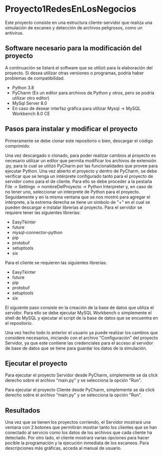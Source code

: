 # Proyecto1RedesEnLosNegocios

Este proyecto consiste en una estructura cliente-servidor que realiza una simulación de escaneo y detección de archivos peligrosos, como un antivirus.

## Software necesario para la modificación del proyecto

A continuación se listará el software que se utilizó para la elaboración del proyecto. Si desea utilizar otras versiones o programas, podría haber problemas de compatibilidad.

* Python 3.8
* PyCharm (Es un editor para archivos de Python y otros, pero se podría utilizar otro editor)
* MySql Server 8.0
* En caso de desear interfaz gráfica para utilizar Mysql -> MySQL Workbench 8.0 CE

## Pasos para instalar y modificar el proyecto

Primeramente se debe clonar este repositorio o bien, descargar el código comprimido.

Una vez descargado o clonado, para poder realizar cambios al proyecto es necesario utilizar un editor que permita modificar los archivos de extensión .py, para lo cual se utilizó PyCharm por las funcionalidades que provee para ejecutar Python.
Una vez abierto el proyecto y dentro de PyCharm, se debe verificar que se tenga un intérprete configurado tanto para el proyecto de servidor como para el de cliente. Para ello se debe proceder a la pestaña File -> Settings -> nombreDelProyecto -> Python Interpreter y, en caso de no tener uno, seleccionar un interprete de Python para el proyecto.
Seguidamente y en la misma ventana que se nos mostró para agregar el intérprete, a la extrema derecha se tiene un simbolo de "+" en el cual se pueden descargar e instalar librerías al proyecto. Para el servidor se requiere tener las siguientes librerías:
* EasyTkinter
* future
* mysql-connector-python
* pip
* protobuf
* setuptools
* six

Para el cliente se requieren las siguientes librerías:
* EasyTkinter
* future
* pip
* protobuf
* setuptools
* six

El siguiente paso consiste en la creación de la base de datos que utiliza el servidor.
Para ello se debe ejecutar MySQL Workbench o simplemente el shell de MySQL y ejecutar el script de la base de datos que se encuentra en el repositorio.

Una vez hecho todo lo anterior el usuario ya puede realizar los cambios que considere necesarios, iniciando con el archivo "Configuración" del proyecto Servidor, ya que este contiene las credenciales para el acceso al servidor de base de datos que se tiene para guardar los datos de la simulación.

## Ejecutar el proyecto
Para ejecutar el proyecto Servidor desde PyCharm, simplemente se da click derecho sobre el archivo "main.py" y se selecciona la opción "Run".

Para ejecutar el proyecto Cliente desde PyCharm, simplemente se da click derecho sobre el archivo "main.py" y se selecciona la opción "Run".

## Resultados
Una vez que se tienen los proyectos corriendo, el Servidor mostrará una ventana con 2 botones que permitirán mostrar tanto los clientes que se han conectado al servicio como los datos de los archivos que cada cliente ha detectado. Por otro lado, el cliente mostrará varias opciones para hacer pocible la programación y la ejecución inmediata de los escaneos. Para descripciones más gráficas, acceda al manual de usuario.
